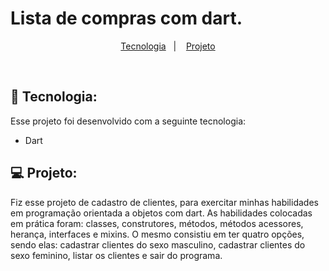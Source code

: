 # Lista de compras com dart.

<p align="center">
  <a href="#-tecnologia">Tecnologia</a>&nbsp;&nbsp;&nbsp;|&nbsp;&nbsp;&nbsp;
  <a href="#-projeto">Projeto</a>
</p>

<br>

## 🚀 Tecnologia:

Esse projeto foi desenvolvido com a seguinte tecnologia:

- Dart

## 💻 Projeto:

Fiz esse projeto de cadastro de clientes, para exercitar minhas habilidades em programação orientada a objetos com dart. As habilidades colocadas em prática foram: classes, construtores, métodos, métodos acessores, herança, interfaces e mixins. O mesmo consistiu em ter quatro opções, sendo elas: cadastrar clientes do sexo masculino, cadastrar clientes do sexo feminino, listar os clientes e sair do programa. 


